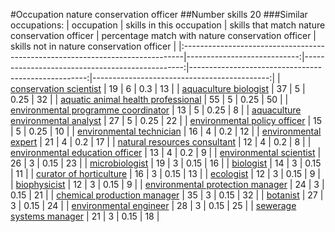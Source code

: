 #Occupation nature conservation officer
##Number skills 20
###Similar occupations:
| occupation                                                                    |   skills in this occupation |   skills that match nature conservation officer |   percentage match with nature conservation officer |   skills not in nature conservation officer |
|:------------------------------------------------------------------------------|----------------------------:|------------------------------------------------:|----------------------------------------------------:|--------------------------------------------:|
| [conservation scientist](conservation_scientist.md)                           |                          19 |                                               6 |                                                0.3  |                                          13 |
| [aquaculture biologist](aquaculture_biologist.md)                             |                          37 |                                               5 |                                                0.25 |                                          32 |
| [aquatic animal health professional](aquatic_animal_health_professional.md)   |                          55 |                                               5 |                                                0.25 |                                          50 |
| [environmental programme coordinator](environmental_programme_coordinator.md) |                          13 |                                               5 |                                                0.25 |                                           8 |
| [aquaculture environmental analyst](aquaculture_environmental_analyst.md)     |                          27 |                                               5 |                                                0.25 |                                          22 |
| [environmental policy officer](environmental_policy_officer.md)               |                          15 |                                               5 |                                                0.25 |                                          10 |
| [environmental technician](environmental_technician.md)                       |                          16 |                                               4 |                                                0.2  |                                          12 |
| [environmental expert](environmental_expert.md)                               |                          21 |                                               4 |                                                0.2  |                                          17 |
| [natural resources consultant](natural_resources_consultant.md)               |                          12 |                                               4 |                                                0.2  |                                           8 |
| [environmental education officer](environmental_education_officer.md)         |                          13 |                                               4 |                                                0.2  |                                           9 |
| [environmental scientist](environmental_scientist.md)                         |                          26 |                                               3 |                                                0.15 |                                          23 |
| [microbiologist](microbiologist.md)                                           |                          19 |                                               3 |                                                0.15 |                                          16 |
| [biologist](biologist.md)                                                     |                          14 |                                               3 |                                                0.15 |                                          11 |
| [curator of horticulture](curator_of_horticulture.md)                         |                          16 |                                               3 |                                                0.15 |                                          13 |
| [ecologist](ecologist.md)                                                     |                          12 |                                               3 |                                                0.15 |                                           9 |
| [biophysicist](biophysicist.md)                                               |                          12 |                                               3 |                                                0.15 |                                           9 |
| [environmental protection manager](environmental_protection_manager.md)       |                          24 |                                               3 |                                                0.15 |                                          21 |
| [chemical production manager](chemical_production_manager.md)                 |                          35 |                                               3 |                                                0.15 |                                          32 |
| [botanist](botanist.md)                                                       |                          27 |                                               3 |                                                0.15 |                                          24 |
| [environmental engineer](environmental_engineer.md)                           |                          28 |                                               3 |                                                0.15 |                                          25 |
| [sewerage systems manager](sewerage_systems_manager.md)                       |                          21 |                                               3 |                                                0.15 |                                          18 |

